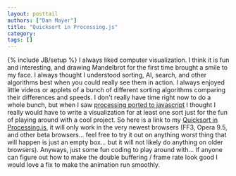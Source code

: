 ```yaml
---
layout: posttail
authors: ["Dan Mayer"]
title: "Quicksort in Processing.js"
category:
tags: []
---
```

{% include JB/setup %}
I always liked computer visualization. I think it is fun and interesting, and drawing Mandelbrot for the first time brought a smile to my face. I always thought I understood sorting, AI, search, and other algorithms best when you could really see them in action. I always enjoyed little videos or applets of a bunch of different sorting algorithms comparing their differences and speeds. I don't really have time right now to do a whole bunch, but when I saw [processing ported to javascript](http://ejohn.org/blog/processingjs/) I thought I really would have to write a visualization for at least one sort just for the fun of playing around with a cool project.    So here is a link to my [Quicksort in Processing.js](http://mayerdan.com/quicksort.html), it will only work in the very newest browsers (FF3, Opera 9.5, and other beta browsers... feel free to try it out on anything worst thing that will happen is just an empty box... but it will not likely do anything on older browsers). Anyways, just some fun coding to play around with... If anyone can figure out how to make the double buffering / frame rate look good I would love a fix to make the animation run smoothly.